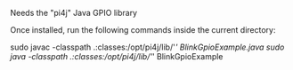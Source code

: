 Needs the "pi4j" Java GPIO library

Once installed, run the following commands inside the current directory:

sudo javac -classpath .:classes:/opt/pi4j/lib/'*' BlinkGpioExample.java
sudo java -classpath .:classes:/opt/pi4j/lib/'*' BlinkGpioExample
